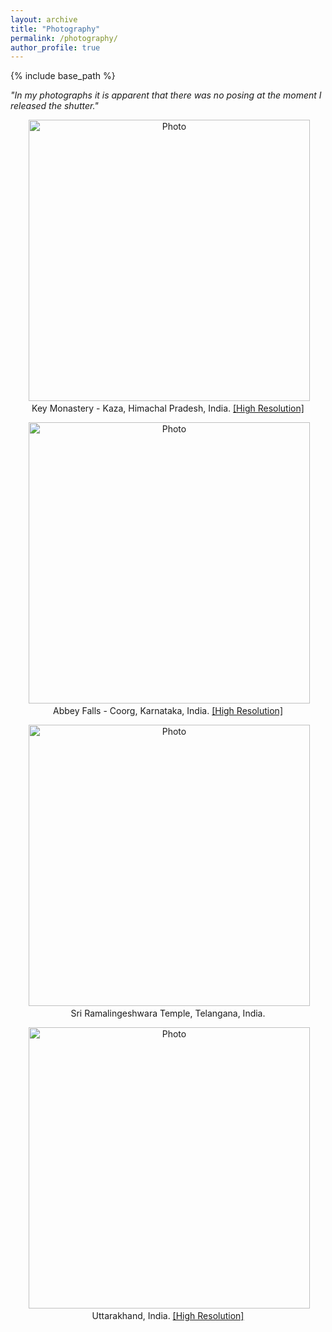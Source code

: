 ```yaml
---
layout: archive
title: "Photography"
permalink: /photography/
author_profile: true
---
```


{% include base_path %}

<i>"In my photographs it is apparent that there was no posing at the moment I released the shutter."</i>

<p align="center">
  <img src="https://adityakuppa26.github.io/images/keymonastery-min.jpeg?raw=true" alt="Photo" style="width: 450px;"/> 
 <br/>
 Key Monastery - Kaza, Himachal Pradesh, India. <a href="https://adityakuppa26.github.io/images/keymonastery.jpeg">[High Resolution]</a>
 </p>

<p align="center">
  <img src="https://adityakuppa26.github.io/images/coorg-min.JPG?raw=true" alt="Photo" style="width: 450px;"/> 
 <br/>
 Abbey Falls - Coorg, Karnataka, India. <a href="https://adityakuppa26.github.io/images/coorg.JPG">[High Resolution]</a>
</p>

<p align="center">
  <img src="https://adityakuppa26.github.io/images/kandi.png?raw=true" alt="Photo" style="width: 450px;"/> 
 <br/>
 Sri Ramalingeshwara Temple, Telangana, India.
</p>

<p align="center">
  <img src="https://adityakuppa26.github.io/images/uttarakhand-min.JPG?raw=true" alt="Photo" style="width: 450px;"/> 
 <br/>
 Uttarakhand, India. <a href="https://adityakuppa26.github.io/images/uttarakhand.JPG">[High Resolution]</a>
</p>
